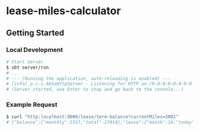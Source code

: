 # lease-miles-calculator

## Getting Started

### Local Development

```bash
# Start Server
$ sbt server/run
# ...
# --- (Running the application, auto-reloading is enabled) ---
# [info] p.c.s.AkkaHttpServer - Listening for HTTP on /0:0:0:0:0:0:0:0:9000
# (Server started, use Enter to stop and go back to the console...)

```

### Example Request

```bash
$ curl "http:localhost:9000/lease/term-balance?currentMiles=3001"
# {"balance":{"monthly":5337,"total":27014},"lease":{"month":10,"today":{"date":"6/12/2022","time":"8:39:42 PM"}}}
```

